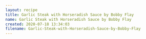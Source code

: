 ```yaml
---
layout: recipe
title: Garlic Steak with Horseradish Sauce by Bobby Flay
name: Garlic Steak with Horseradish Sauce by Bobby Flay
created: 2020-07-18 13:34:03
filename: Garlic-Steak-with-Horseradish-Sauce-by-Bobby-Flay
---
```

